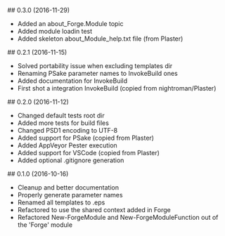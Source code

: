 ## 0.3.0 (2016-11-29)

 * Added an about_Forge.Module topic
 * Added module loadin test
 * Added skeleton about_Module_help.txt file (from Plaster)

## 0.2.1 (2016-11-15)

 * Solved portability issue when excluding templates dir
 * Renaming PSake parameter names to InvokeBuild ones
 * Added documentation for InvokeBuild
 * First shot a integration InvokeBuild (copied from nightroman/Plaster)

## 0.2.0 (2016-11-12)

 * Changed default tests root dir
 * Added more tests for build files
 * Changed PSD1 encoding to UTF-8
 * Added support for PSake (copied from Plaster)
 * Added AppVeyor Pester execution
 * Added support for VSCode (copied from Plaster)
 * Added optional .gitignore generation
 
## 0.1.0 (2016-10-16)

 * Cleanup and better documentation
 * Properly generate parameter names
 * Renamed all templates to .eps
 * Refactored to use the shared context added in Forge
 * Refactored New-ForgeModule and New-ForgeModuleFunction out of the 'Forge' module
